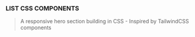 ### LIST CSS COMPONENTS

> A responsive hero section building in CSS - Inspired by TailwindCSS components
